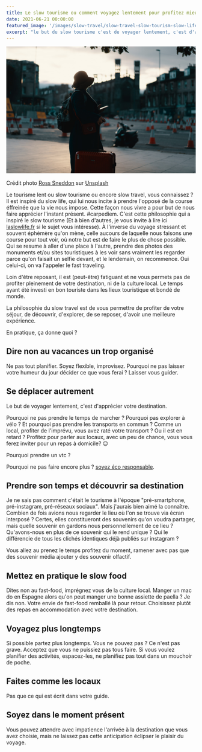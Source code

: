 ```yaml
---
title: Le slow tourisme ou comment voyagez lentement pour profitez mieux
date: 2021-06-21 00:00:00
featured_image: '/images/slow-travel/slow-travel-slow-tourism-slow-life.jpg'
excerpt: "le but du slow tourisme c'est de voyager lentement, c'est d'apprécier sa destination. Pourquoi ne pas prendre le temps de marcher ? pourquoi pas explorer à velo ?"
---
```


![](/images/slow-travel/slow-travel-slow-tourism-slow-life.jpg)

Crédit photo [Ross Sneddon](https://unsplash.com/@rosssneddon?utm_source=unsplash&utm_medium=referral&utm_content=creditCopyText) sur [Unsplash](https://unsplash.com/?utm_source=unsplash&utm_medium=referral&utm_content=creditCopyText)

Le tourisme lent ou slow tourisme ou encore slow travel, vous connaissez ? Il est inspiré du slow life, qui lui nous incite à prendre l'opposé de la course éffreinée que la vie nous impose. Cette façon nous vivre a pour but de nous faire apprécier l'instant présent. #carpediem. C'est cette philosophie qui a inspiré le slow tourisme (Et à bien d'autres, je vous invite à lire ici [laslowlife.fr](https://www.laslowlife.fr/le-mouvement-slow/) si le sujet vous intéresse). À l'inverse du voyage stressant et souvent éphémère qu'on mène, celle aucours de laquelle nous faisons une course pour tout voir, où notre but est de faire le plus de chose possible. Qui se resume à aller d'une place à l'autre, prendre des photos des monuments et/ou sites touristiques à les voir sans vraiment les regarder parce qu'on faisait un selfie devant, et le lendemain, on recommence. Oui celui-ci, on va l'appeler le fast traveling. 

Loin d'être reposant, il est (peut-être) fatiguant et ne vous permets pas de profiter pleinement de votre destination, ni de la culture local. Le temps ayant été investi en bon touriste dans les lieux touristique et bondé de monde. 

La philosophie du slow travel est de vous permettre de profiter de votre séjour, de découvrir, d'explorer, de se reposer, d'avoir une meilleure expérience.

En pratique, ça donne quoi ?

## Dire non au vacances un trop organisé
Ne pas tout planifier. Soyez flexible, improvisez. Pourquoi ne pas laisser votre humeur du jour décider ce que vous ferai ? Laisser vous guider.

## Se déplacer autrement 
Le but de voyager lentement, c'est d'apprécier votre destination. 

Pourquoi ne pas prendre le temps de marcher ? Pourquoi pas explorer à vélo ? Et pourquoi pas prendre les transports en commun ? Comme un local, profiter de l'imprévu, vous avez raté votre transport ? Ou il est en retard ? Profitez pour parler aux locaux, avec un peu de chance, vous vous ferez inviter pour un repas à domicile? 😉

Pourquoi prendre un vtc ?

Pourquoi ne pas faire encore plus ? [soyez éco responsable](https://journaldunvoyageur.fr/tourisme-ecoresponsable). 
 	
## Prendre son temps et découvrir sa destination 
Je ne sais pas comment c'était le tourisme à l'époque "pré-smartphone, pré-instagram, pré-réseaux sociaux". Mais j'aurais bien aimé la connaître. Combien de fois avions nous regarder le lieu où l'on se trouve via écran interposé ? Certes, elles constitueront des souvenirs qu'on voudra partager, mais quelle souvenir en gardons nous personnellement de ce lieu ? Qu'avons-nous en plus de ce souvenir qui le rend unique ? Qui le différencie de tous les clichés identiques déjà publiés sur instagram ?

Vous allez au prenez le temps profitez du moment, ramener avec pas que des souvenir média ajouter y des souvenir olfactif.

## Mettez en pratique le slow food
Dites non au fast-food, imprégnez vous de la culture local. Manger un mac do en Espagne alors qu'on peut manger une bonne assiette de paella ? Je dis non. Votre envie de fast-food remballé là pour retour. Choisissez plutôt des repas en accommodation avec votre destination.


## Voyagez plus longtemps
Si possible partez plus longtemps. Vous ne pouvez pas ? Ce n'est pas grave. Acceptez que vous ne puissiez pas tous faire. Si vous voulez planifier des activités, espacez-les, ne planifiez pas tout dans un mouchoir de poche.

## Faites comme les locaux
Pas que ce qui est écrit dans votre guide. 

## Soyez dans le moment présent

Vous pouvez attendre avec impatience l'arrivée à la destination que vous avez choisie, mais ne laissez pas cette anticipation éclipser le plaisir du voyage.
	
	
	
